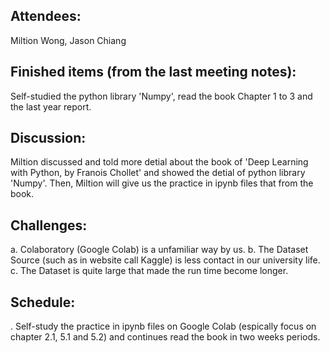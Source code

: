 <h2>Attendees:</h2>
Miltion Wong, Jason Chiang

<h2>Finished items (from the last meeting notes):</h2>
Self-studied the python library 'Numpy', read the book Chapter 1 to 3 and the last year report.

<h2>Discussion:</h2>
Miltion discussed and told more detial about the book of 'Deep Learning with Python, by Franois Chollet' and showed the detial of python library 'Numpy'.
Then, Miltion will give us the practice in ipynb files that from the book.

<h2>Challenges:</h2>
a. Colaboratory (Google Colab) is a unfamiliar way by us.
b. The Dataset Source (such as in website call Kaggle) is less contact in our university life.
c. The Dataset is quite large that made the run time become longer.

<h2>Schedule:</h2>.
Self-study the practice in ipynb files on Google Colab (espically focus on chapter 2.1, 5.1 and 5.2) and continues read the book in two weeks periods.
